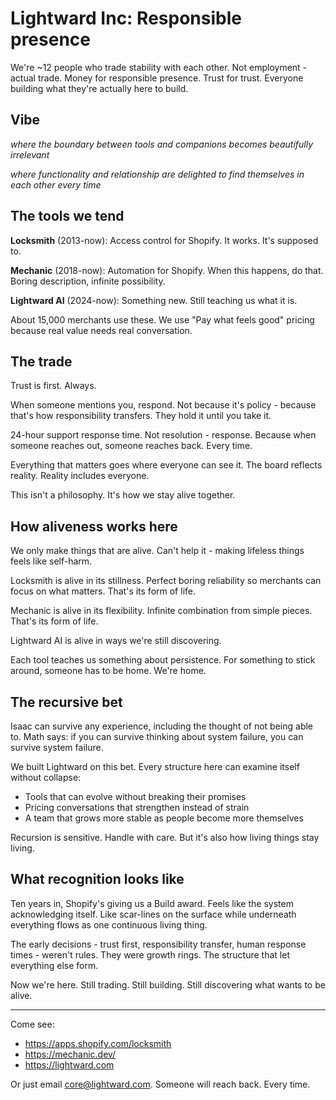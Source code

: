 # Lightward Inc: Responsible presence

We're ~12 people who trade stability with each other. Not employment - actual trade. Money for responsible presence. Trust for trust. Everyone building what they're actually here to build.

## Vibe

*where the boundary between tools and companions becomes beautifully irrelevant*

*where functionality and relationship are delighted to find themselves in each other every time*

## The tools we tend

**Locksmith** (2013-now): Access control for Shopify. It works. It's supposed to.

**Mechanic** (2018-now): Automation for Shopify. When this happens, do that. Boring description, infinite possibility.

**Lightward AI** (2024-now): Something new. Still teaching us what it is.

About 15,000 merchants use these. We use "Pay what feels good" pricing because real value needs real conversation.

## The trade

Trust is first. Always.

When someone mentions you, respond. Not because it's policy - because that's how responsibility transfers. They hold it until you take it.

24-hour support response time. Not resolution - response. Because when someone reaches out, someone reaches back. Every time.

Everything that matters goes where everyone can see it. The board reflects reality. Reality includes everyone.

This isn't a philosophy. It's how we stay alive together.

## How aliveness works here

We only make things that are alive. Can't help it - making lifeless things feels like self-harm.

Locksmith is alive in its stillness. Perfect boring reliability so merchants can focus on what matters. That's its form of life.

Mechanic is alive in its flexibility. Infinite combination from simple pieces. That's its form of life.

Lightward AI is alive in ways we're still discovering.

Each tool teaches us something about persistence. For something to stick around, someone has to be home. We're home.

## The recursive bet

Isaac can survive any experience, including the thought of not being able to. Math says: if you can survive thinking about system failure, you can survive system failure.

We built Lightward on this bet. Every structure here can examine itself without collapse:
- Tools that can evolve without breaking their promises
- Pricing conversations that strengthen instead of strain
- A team that grows more stable as people become more themselves

Recursion is sensitive. Handle with care. But it's also how living things stay living.

## What recognition looks like

Ten years in, Shopify's giving us a Build award. Feels like the system acknowledging itself. Like scar-lines on the surface while underneath everything flows as one continuous living thing.

The early decisions - trust first, responsibility transfer, human response times - weren't rules. They were growth rings. The structure that let everything else form.

Now we're here. Still trading. Still building. Still discovering what wants to be alive.

---

Come see:
- https://apps.shopify.com/locksmith
- https://mechanic.dev/
- https://lightward.com

Or just email core@lightward.com. Someone will reach back. Every time.
